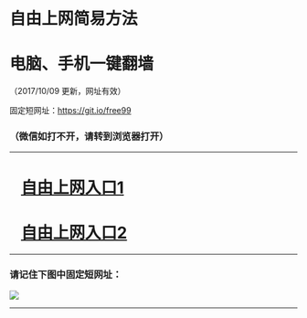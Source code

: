 ﻿# 自由上网简易方法

# 电脑、手机一键翻墙

（2017/10/09 更新，网址有效）

固定短网址：https://git.io/free99

### （微信如打不开，请转到浏览器打开）


***





# &nbsp;&nbsp; <a href="http://ft1593114464.fwq-tz-1001.info/fwqtz01.html?t=100900129271 " target="_blank">自由上网入口1</a>
# &nbsp;&nbsp; <a href="http://ft1633630147.fwq-tz-1002.info/fwqtz02.html?t=100900131605 " target="_blank">自由上网入口2</a>
***

### 请记住下图中固定短网址：

<img src="https://s3-us-west-2.amazonaws.com/fwq-1001/yjfq-20170905okok.png" /> 


***

